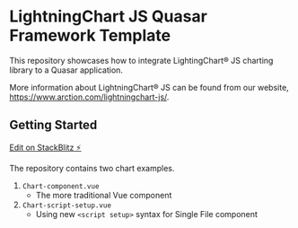 # LightningChart JS Quasar Framework Template

This repository showcases how to integrate LightingChart® JS charting library to a Quasar application.

More information about LightningChart® JS can be found from our website, https://www.arction.com/lightningchart-js/.

## Getting Started

[Edit on StackBlitz ⚡️](https://stackblitz.com/edit/lcjs-quasar-template)

The repository contains two chart examples.

1. `Chart-component.vue`
   - The more traditional Vue component
2. `Chart-script-setup.vue`
   - Using new `<script setup>` syntax for Single File component
